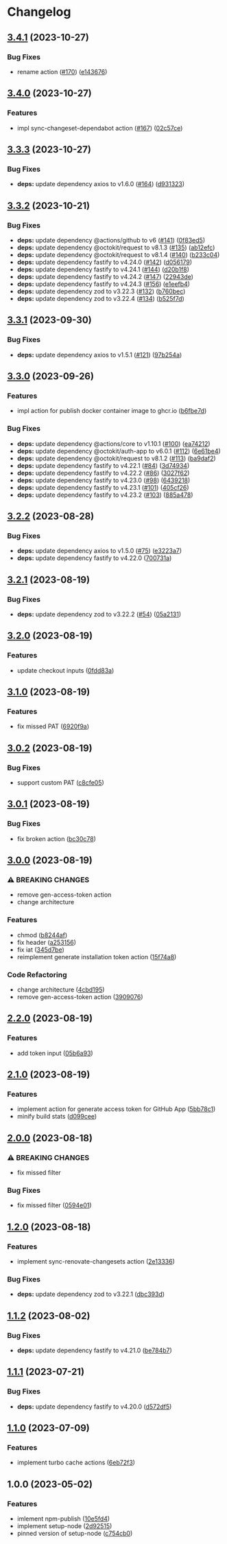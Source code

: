# Changelog

## [3.4.1](https://github.com/re-taro/actions/compare/v3.4.0...v3.4.1) (2023-10-27)


### Bug Fixes

* rename action ([#170](https://github.com/re-taro/actions/issues/170)) ([e143676](https://github.com/re-taro/actions/commit/e14367688b08223a43d70b6de1730bf784a9b7e5))

## [3.4.0](https://github.com/re-taro/actions/compare/v3.3.3...v3.4.0) (2023-10-27)


### Features

* impl sync-changeset-dependabot action ([#167](https://github.com/re-taro/actions/issues/167)) ([02c57ce](https://github.com/re-taro/actions/commit/02c57ce0e83aad9347fa78f8698ee43db773f2a6))

## [3.3.3](https://github.com/re-taro/actions/compare/v3.3.2...v3.3.3) (2023-10-27)


### Bug Fixes

* **deps:** update dependency axios to v1.6.0 ([#164](https://github.com/re-taro/actions/issues/164)) ([d931323](https://github.com/re-taro/actions/commit/d931323ee67b9785bafcb6fc87706a9b3a666e64))

## [3.3.2](https://github.com/re-taro/actions/compare/v3.3.1...v3.3.2) (2023-10-21)


### Bug Fixes

* **deps:** update dependency @actions/github to v6 ([#141](https://github.com/re-taro/actions/issues/141)) ([0f83ed5](https://github.com/re-taro/actions/commit/0f83ed5d288b953a357719e4e77bc867547d1d33))
* **deps:** update dependency @octokit/request to v8.1.3 ([#135](https://github.com/re-taro/actions/issues/135)) ([ab12efc](https://github.com/re-taro/actions/commit/ab12efc441517ec4c5958268ac3b56dcb503695d))
* **deps:** update dependency @octokit/request to v8.1.4 ([#140](https://github.com/re-taro/actions/issues/140)) ([b233c04](https://github.com/re-taro/actions/commit/b233c047e2ef031ab45834af05ff86e12c6595dd))
* **deps:** update dependency fastify to v4.24.0 ([#142](https://github.com/re-taro/actions/issues/142)) ([d056179](https://github.com/re-taro/actions/commit/d056179c9d92c72e26fb09ffb9ea2cd298f4547d))
* **deps:** update dependency fastify to v4.24.1 ([#144](https://github.com/re-taro/actions/issues/144)) ([d20b1f8](https://github.com/re-taro/actions/commit/d20b1f8721920f519cbdf912a2e34b7bfdef93ed))
* **deps:** update dependency fastify to v4.24.2 ([#147](https://github.com/re-taro/actions/issues/147)) ([22943de](https://github.com/re-taro/actions/commit/22943de7f5663d01d679efd7b9872a13706729b5))
* **deps:** update dependency fastify to v4.24.3 ([#156](https://github.com/re-taro/actions/issues/156)) ([e1eefb4](https://github.com/re-taro/actions/commit/e1eefb407ffea2f61126e8ab9335effc5f8fdf31))
* **deps:** update dependency zod to v3.22.3 ([#132](https://github.com/re-taro/actions/issues/132)) ([b760bec](https://github.com/re-taro/actions/commit/b760beca5fee0dc4513c50d478d3710dbfdd1ff7))
* **deps:** update dependency zod to v3.22.4 ([#134](https://github.com/re-taro/actions/issues/134)) ([b525f7d](https://github.com/re-taro/actions/commit/b525f7d1e99f5e08cae8cd63ed231008fd59667a))

## [3.3.1](https://github.com/re-taro/actions/compare/v3.3.0...v3.3.1) (2023-09-30)


### Bug Fixes

* **deps:** update dependency axios to v1.5.1 ([#121](https://github.com/re-taro/actions/issues/121)) ([97b254a](https://github.com/re-taro/actions/commit/97b254aa2919ef4ad8a640fb5e9f0c19a598d5e2))

## [3.3.0](https://github.com/re-taro/actions/compare/v3.2.2...v3.3.0) (2023-09-26)


### Features

* impl action for publish docker container image to ghcr.io ([b6fbe7d](https://github.com/re-taro/actions/commit/b6fbe7d4065d61eaecd1e9b471ae3bac4740bcb6))


### Bug Fixes

* **deps:** update dependency @actions/core to v1.10.1 ([#100](https://github.com/re-taro/actions/issues/100)) ([ea74212](https://github.com/re-taro/actions/commit/ea74212ec44732fe11697ba3c787251b7e31d5cd))
* **deps:** update dependency @octokit/auth-app to v6.0.1 ([#112](https://github.com/re-taro/actions/issues/112)) ([6e61be4](https://github.com/re-taro/actions/commit/6e61be41a248613af1c3225ebd6c55dbde1cfef3))
* **deps:** update dependency @octokit/request to v8.1.2 ([#113](https://github.com/re-taro/actions/issues/113)) ([ba9daf2](https://github.com/re-taro/actions/commit/ba9daf2230a9771f1f710a013dffb8a04866f3af))
* **deps:** update dependency fastify to v4.22.1 ([#84](https://github.com/re-taro/actions/issues/84)) ([3d74934](https://github.com/re-taro/actions/commit/3d749349faeab3ad1c76dd77bc98460e28b66237))
* **deps:** update dependency fastify to v4.22.2 ([#86](https://github.com/re-taro/actions/issues/86)) ([3027f62](https://github.com/re-taro/actions/commit/3027f62495008dd22737d140c34123c7e8d6d028))
* **deps:** update dependency fastify to v4.23.0 ([#98](https://github.com/re-taro/actions/issues/98)) ([6439218](https://github.com/re-taro/actions/commit/6439218ae7e0a7769d9934d6c63bfd34c54d567e))
* **deps:** update dependency fastify to v4.23.1 ([#101](https://github.com/re-taro/actions/issues/101)) ([405cf26](https://github.com/re-taro/actions/commit/405cf260f4d18b03c5202a2a08042a7fbd6fb00d))
* **deps:** update dependency fastify to v4.23.2 ([#103](https://github.com/re-taro/actions/issues/103)) ([885a478](https://github.com/re-taro/actions/commit/885a4786f586c60da3d41ec2282eefca9a740a0b))

## [3.2.2](https://github.com/re-taro/actions/compare/v3.2.1...v3.2.2) (2023-08-28)


### Bug Fixes

* **deps:** update dependency axios to v1.5.0 ([#75](https://github.com/re-taro/actions/issues/75)) ([e3223a7](https://github.com/re-taro/actions/commit/e3223a7ad0def6e05bb3d7cf11d605b6c96b61b0))
* **deps:** update dependency fastify to v4.22.0 ([700731a](https://github.com/re-taro/actions/commit/700731a1b0ef6a028e57f8bb4cc4b64bce8e3eba))

## [3.2.1](https://github.com/re-taro/actions/compare/v3.2.0...v3.2.1) (2023-08-19)


### Bug Fixes

* **deps:** update dependency zod to v3.22.2 ([#54](https://github.com/re-taro/actions/issues/54)) ([05a2131](https://github.com/re-taro/actions/commit/05a2131c20761fd485137d56101670c538c9c6a5))

## [3.2.0](https://github.com/re-taro/actions/compare/v3.1.0...v3.2.0) (2023-08-19)


### Features

* update checkout inputs ([0fdd83a](https://github.com/re-taro/actions/commit/0fdd83a66a7846f7770e4c2bd34671e2573dcecb))

## [3.1.0](https://github.com/re-taro/actions/compare/v3.0.2...v3.1.0) (2023-08-19)


### Features

* fix missed PAT ([6920f9a](https://github.com/re-taro/actions/commit/6920f9ac78a7312efe6a176a454689bd90f20dd5))

## [3.0.2](https://github.com/re-taro/actions/compare/v3.0.1...v3.0.2) (2023-08-19)


### Bug Fixes

* support custom PAT ([c8cfe05](https://github.com/re-taro/actions/commit/c8cfe053ba5212192a01cde0757939266851e7f2))

## [3.0.1](https://github.com/re-taro/actions/compare/v3.0.0...v3.0.1) (2023-08-19)


### Bug Fixes

* fix broken action ([bc30c78](https://github.com/re-taro/actions/commit/bc30c78bd5942139f13df122cc1863d1bf1e8398))

## [3.0.0](https://github.com/re-taro/actions/compare/v2.2.0...v3.0.0) (2023-08-19)


### ⚠ BREAKING CHANGES

* remove gen-access-token action
* change architecture

### Features

* chmod ([b8244af](https://github.com/re-taro/actions/commit/b8244afe2094722d96bcca527a74055987ff63e9))
* fix header ([a253156](https://github.com/re-taro/actions/commit/a2531562d2ff642dba43ca46b77a78e9a2b75c88))
* fix iat ([345d7be](https://github.com/re-taro/actions/commit/345d7bee02d82de6bc80030dbe04947667c98c28))
* reimplement generate installation token action ([15f74a8](https://github.com/re-taro/actions/commit/15f74a8bc3be751b3020093086cc13cf363ba14b))


### Code Refactoring

* change architecture ([4cbd195](https://github.com/re-taro/actions/commit/4cbd195e7912d47b654501a4f214e5d92e545af7))
* remove gen-access-token action ([3909076](https://github.com/re-taro/actions/commit/39090768e1304ddea215e54038d090f1fdfbd953))

## [2.2.0](https://github.com/re-taro/actions/compare/v2.1.0...v2.2.0) (2023-08-19)


### Features

* add token input ([05b6a93](https://github.com/re-taro/actions/commit/05b6a93516d3bb9a759ca6f7765f4c7d6fb0ba5b))

## [2.1.0](https://github.com/re-taro/actions/compare/v2.0.0...v2.1.0) (2023-08-19)


### Features

* implement action for generate access token for GitHub App ([5bb78c1](https://github.com/re-taro/actions/commit/5bb78c1b12aa5faf5ede50d4812ef5fe14fba4d1))
* minify build stats ([d099cee](https://github.com/re-taro/actions/commit/d099cee9bc6a0f90d63c38b89b1e13c8d018f978))

## [2.0.0](https://github.com/re-taro/actions/compare/v1.2.0...v2.0.0) (2023-08-18)


### ⚠ BREAKING CHANGES

* fix missed filter

### Bug Fixes

* fix missed filter ([0594e01](https://github.com/re-taro/actions/commit/0594e018630e3ab2fdede23099850231be5bd889))

## [1.2.0](https://github.com/re-taro/actions/compare/v1.1.2...v1.2.0) (2023-08-18)


### Features

* implement sync-renovate-changesets action ([2e13336](https://github.com/re-taro/actions/commit/2e13336e2d489430325351dd9fd70fafa92b69cd))


### Bug Fixes

* **deps:** update dependency zod to v3.22.1 ([dbc393d](https://github.com/re-taro/actions/commit/dbc393d94cd243a59a1e141326f21264d483a28e))

## [1.1.2](https://github.com/re-taro/actions/compare/v1.1.1...v1.1.2) (2023-08-02)


### Bug Fixes

* **deps:** update dependency fastify to v4.21.0 ([be784b7](https://github.com/re-taro/actions/commit/be784b788d3f56de711f9f44288614b43a9fdabe))

## [1.1.1](https://github.com/re-taro/actions/compare/v1.1.0...v1.1.1) (2023-07-21)


### Bug Fixes

* **deps:** update dependency fastify to v4.20.0 ([d572df5](https://github.com/re-taro/actions/commit/d572df562a3dfd7b69dc639c032ac53667e18aab))

## [1.1.0](https://github.com/re-taro/actions/compare/v1.0.0...v1.1.0) (2023-07-09)


### Features

* implement turbo cache actions ([6eb72f3](https://github.com/re-taro/actions/commit/6eb72f3f7667b43bb91f844ee532f89b4dcc422a))

## 1.0.0 (2023-05-02)


### Features

* imlement npm-publish ([10e5fd4](https://github.com/re-taro/actions/commit/10e5fd42f72f72f13e2a68ae8272381501221036))
* implement setup-node ([2d92515](https://github.com/re-taro/actions/commit/2d92515c14a4ef9e4ae6b63fb7fd33736bb2ff4c))
* pinned version of setup-node ([c754cb0](https://github.com/re-taro/actions/commit/c754cb06a358d56966e78d583231de45987530a1))
